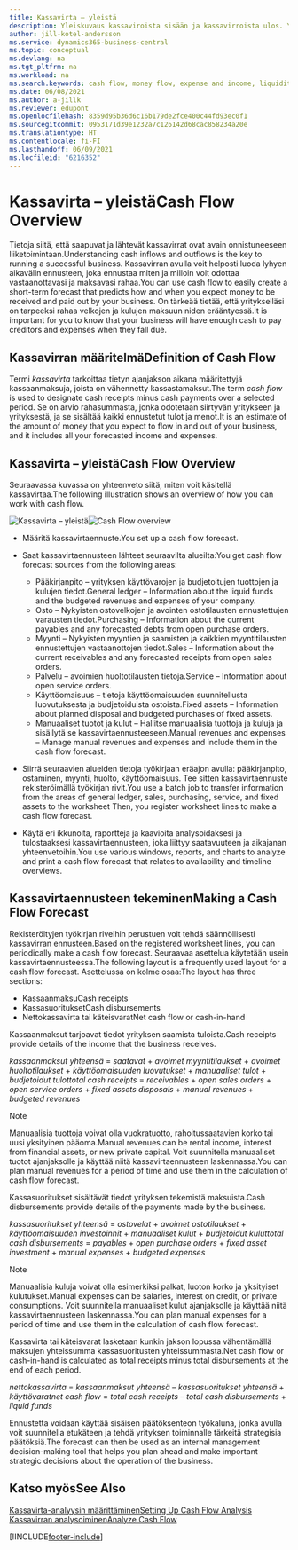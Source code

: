 ```yaml
---
title: Kassavirta – yleistä
description: Yleiskuvaus kassaviroista sisään ja kassavirroista ulos. Yleiskuvaus auttaa ennustamaan saatavaa ja maksettavaa rahaa.
author: jill-kotel-andersson
ms.service: dynamics365-business-central
ms.topic: conceptual
ms.devlang: na
ms.tgt_pltfrm: na
ms.workload: na
ms.search.keywords: cash flow, money flow, expense and income, liquidity, cash receipts minus cash payments
ms.date: 06/08/2021
ms.author: a-jillk
ms.reviewer: edupont
ms.openlocfilehash: 8359d95b36d6c16b179de2fce400c44fd93ec0f1
ms.sourcegitcommit: 0953171d39e1232a7c126142d68cac858234a20e
ms.translationtype: HT
ms.contentlocale: fi-FI
ms.lasthandoff: 06/09/2021
ms.locfileid: "6216352"
---
```

# <a name="cash-flow-overview"></a><span data-ttu-id="ee014-103">Kassavirta – yleistä</span><span class="sxs-lookup"><span data-stu-id="ee014-103">Cash Flow Overview</span></span>

<span data-ttu-id="ee014-104">Tietoja siitä, että saapuvat ja lähtevät kassavirrat ovat avain onnistuneeseen liiketoimintaan.</span><span class="sxs-lookup"><span data-stu-id="ee014-104">Understanding cash inflows and outflows is the key to running a successful business.</span></span> <span data-ttu-id="ee014-105">Kassavirran avulla voit helposti luoda lyhyen aikavälin ennusteen, joka ennustaa miten ja milloin voit odottaa vastaanottavasi ja maksavasi rahaa.</span><span class="sxs-lookup"><span data-stu-id="ee014-105">You can use cash flow to easily create a short-term forecast that predicts how and when you expect money to be received and paid out by your business.</span></span> <span data-ttu-id="ee014-106">On tärkeää tietää, että yritykselläsi on tarpeeksi rahaa velkojen ja kulujen maksuun niden erääntyessä.</span><span class="sxs-lookup"><span data-stu-id="ee014-106">It is important for you to know that your business will have enough cash to pay creditors and expenses when they fall due.</span></span>

## <a name="definition-of-cash-flow"></a><span data-ttu-id="ee014-107">Kassavirran määritelmä</span><span class="sxs-lookup"><span data-stu-id="ee014-107">Definition of Cash Flow</span></span>

<span data-ttu-id="ee014-108">Termi *kassavirta* tarkoittaa tietyn ajanjakson aikana määritettyjä kassaanmaksuja, joista on vähennetty kassastamaksut.</span><span class="sxs-lookup"><span data-stu-id="ee014-108">The term *cash flow* is used to designate cash receipts minus cash payments over a selected period.</span></span> <span data-ttu-id="ee014-109">Se on arvio rahasummasta, jonka odotetaan siirtyvän yritykseen ja yrityksestä, ja se sisältää kaikki ennustetut tulot ja menot.</span><span class="sxs-lookup"><span data-stu-id="ee014-109">It is an estimate of the amount of money that you expect to flow in and out of your business, and it includes all your forecasted income and expenses.</span></span>

## <a name="cash-flow-overview"></a><span data-ttu-id="ee014-110">Kassavirta – yleistä</span><span class="sxs-lookup"><span data-stu-id="ee014-110">Cash Flow Overview</span></span>

<span data-ttu-id="ee014-111">Seuraavassa kuvassa on yhteenveto siitä, miten voit käsitellä kassavirtaa.</span><span class="sxs-lookup"><span data-stu-id="ee014-111">The following illustration shows an overview of how you can work with cash flow.</span></span>

<span data-ttu-id="ee014-112">![Kassavirta – yleistä](media/finance_cash_flow_overview.png "Kassavirta – yleistä")</span><span class="sxs-lookup"><span data-stu-id="ee014-112">![Cash Flow overview](media/finance_cash_flow_overview.png "Cash Flow overview")</span></span>

- <span data-ttu-id="ee014-113">Määritä kassavirtaennuste.</span><span class="sxs-lookup"><span data-stu-id="ee014-113">You set up a cash flow forecast.</span></span>  

- <span data-ttu-id="ee014-114">Saat kassavirtaennusteen lähteet seuraavilta alueilta:</span><span class="sxs-lookup"><span data-stu-id="ee014-114">You get cash flow forecast sources from the following areas:</span></span>  

  - <span data-ttu-id="ee014-115">Pääkirjanpito – yrityksen käyttövarojen ja budjetoitujen tuottojen ja kulujen tiedot.</span><span class="sxs-lookup"><span data-stu-id="ee014-115">General ledger – Information about the liquid funds and the budgeted revenues and expenses of your company.</span></span>  
  - <span data-ttu-id="ee014-116">Osto – Nykyisten ostovelkojen ja avointen ostotilausten ennustettujen varausten tiedot.</span><span class="sxs-lookup"><span data-stu-id="ee014-116">Purchasing – Information about the current payables and any forecasted debts from open purchase orders.</span></span>  
  - <span data-ttu-id="ee014-117">Myynti – Nykyisten myyntien ja saamisten ja kaikkien myyntitilausten ennustettujen vastaanottojen tiedot.</span><span class="sxs-lookup"><span data-stu-id="ee014-117">Sales – Information about the current receivables and any forecasted receipts from open sales orders.</span></span>  
  - <span data-ttu-id="ee014-118">Palvelu – avoimien huoltotilausten tietoja.</span><span class="sxs-lookup"><span data-stu-id="ee014-118">Service – Information about open service orders.</span></span>  
  - <span data-ttu-id="ee014-119">Käyttöomaisuus – tietoja käyttöomaisuuden suunnitellusta luovutuksesta ja budjetoiduista ostoista.</span><span class="sxs-lookup"><span data-stu-id="ee014-119">Fixed assets – Information about planned disposal and budgeted purchases of fixed assets.</span></span>  
  - <span data-ttu-id="ee014-120">Manuaaliset tuotot ja kulut – Hallitse manuaalisia tuottoja ja kuluja ja sisällytä se kassavirtaennusteeseen.</span><span class="sxs-lookup"><span data-stu-id="ee014-120">Manual revenues and expenses – Manage manual revenues and expenses and include them in the cash flow forecast.</span></span>  
- <span data-ttu-id="ee014-121">Siirrä seuraavien alueiden tietoja työkirjaan eräajon avulla: pääkirjanpito, ostaminen, myynti, huolto, käyttöomaisuus. Tee sitten kassavirtaennuste rekisteröimällä työkirjan rivit.</span><span class="sxs-lookup"><span data-stu-id="ee014-121">You use a batch job to transfer information from the areas of general ledger, sales, purchasing, service, and fixed assets to the worksheet Then, you register worksheet lines to make a cash flow forecast.</span></span>  
- <span data-ttu-id="ee014-122">Käytä eri ikkunoita, raportteja ja kaavioita analysoidaksesi ja tulostaaksesi kassavirtaennusteen, joka liittyy saatavuuteen ja aikajanan yhteenvetoihin.</span><span class="sxs-lookup"><span data-stu-id="ee014-122">You use various windows, reports, and charts to analyze and print a cash flow forecast that relates to availability and timeline overviews.</span></span>  

## <a name="making-a-cash-flow-forecast"></a><span data-ttu-id="ee014-123">Kassavirtaennusteen tekeminen</span><span class="sxs-lookup"><span data-stu-id="ee014-123">Making a Cash Flow Forecast</span></span>

<span data-ttu-id="ee014-124">Rekisteröityjen työkirjan riveihin perustuen voit tehdä säännöllisesti kassavirran ennusteen.</span><span class="sxs-lookup"><span data-stu-id="ee014-124">Based on the registered worksheet lines, you can periodically make a cash flow forecast.</span></span> <span data-ttu-id="ee014-125">Seuraavaa asettelua käytetään usein kassavirtaennusteessa.</span><span class="sxs-lookup"><span data-stu-id="ee014-125">The following layout is a frequently used layout for a cash flow forecast.</span></span> <span data-ttu-id="ee014-126">Asettelussa on kolme osaa:</span><span class="sxs-lookup"><span data-stu-id="ee014-126">The layout has three sections:</span></span>

  - <span data-ttu-id="ee014-127">Kassaanmaksu</span><span class="sxs-lookup"><span data-stu-id="ee014-127">Cash receipts</span></span>  
  - <span data-ttu-id="ee014-128">Kassasuoritukset</span><span class="sxs-lookup"><span data-stu-id="ee014-128">Cash disbursements</span></span>  
  - <span data-ttu-id="ee014-129">Nettokassavirta tai käteisvarat</span><span class="sxs-lookup"><span data-stu-id="ee014-129">Net cash flow or cash-in-hand</span></span>  

<span data-ttu-id="ee014-130">Kassaanmaksut tarjoavat tiedot yrityksen saamista tuloista.</span><span class="sxs-lookup"><span data-stu-id="ee014-130">Cash receipts provide details of the income that the business receives.</span></span>

<span data-ttu-id="ee014-131">*kassaanmaksut yhteensä* = *saatavat* + *avoimet myyntitilaukset* + *avoimet huoltotilaukset* + *käyttöomaisuuden luovutukset* + *manuaaliset tulot* + *budjetoidut tulot*</span><span class="sxs-lookup"><span data-stu-id="ee014-131">*total cash receipts* = *receivables* + *open sales orders* + *open service orders* + *fixed assets disposals* + *manual revenues* + *budgeted revenues*</span></span>

> [!NOTE]
> <span data-ttu-id="ee014-132">Manuaalisia tuottoja voivat olla vuokratuotto, rahoitussaatavien korko tai uusi yksityinen pääoma.</span><span class="sxs-lookup"><span data-stu-id="ee014-132">Manual revenues can be rental income, interest from financial assets, or new private capital.</span></span> <span data-ttu-id="ee014-133">Voit suunnitella manuaaliset tuotot ajanjaksolle ja käyttää niitä kassavirtaennusteen laskennassa.</span><span class="sxs-lookup"><span data-stu-id="ee014-133">You can plan manual revenues for a period of time and use them in the calculation of cash flow forecast.</span></span>

<span data-ttu-id="ee014-134">Kassasuoritukset sisältävät tiedot yrityksen tekemistä maksuista.</span><span class="sxs-lookup"><span data-stu-id="ee014-134">Cash disbursements provide details of the payments made by the business.</span></span>

<span data-ttu-id="ee014-135">*kassasuoritukset yhteensä* = *ostovelat* + *avoimet ostotilaukset* + *käyttöomaisuuden investoinnit* + *manuaaliset kulut* + *budjetoidut kulut*</span><span class="sxs-lookup"><span data-stu-id="ee014-135">*total cash disbursements* = *payables* + *open purchase orders* + *fixed asset investment* + *manual expenses* + *budgeted expenses*</span></span>

> [!NOTE]
> <span data-ttu-id="ee014-136">Manuaalisia kuluja voivat olla esimerkiksi palkat, luoton korko ja yksityiset kulutukset.</span><span class="sxs-lookup"><span data-stu-id="ee014-136">Manual expenses can be salaries, interest on credit, or private consumptions.</span></span> <span data-ttu-id="ee014-137">Voit suunnitella manuaaliset kulut ajanjaksolle ja käyttää niitä kassavirtaennusteen laskennassa.</span><span class="sxs-lookup"><span data-stu-id="ee014-137">You can plan manual expenses for a period of time and use them in the calculation of cash flow forecast.</span></span>

<span data-ttu-id="ee014-138">Kassavirta tai käteisvarat lasketaan kunkin jakson lopussa vähentämällä maksujen yhteissumma kassasuoritusten yhteissummasta.</span><span class="sxs-lookup"><span data-stu-id="ee014-138">Net cash flow or cash-in-hand is calculated as total receipts minus total disbursements at the end of each period.</span></span>

<span data-ttu-id="ee014-139">*nettokassavirta* = *kassaanmaksut yhteensä* – *kassasuoritukset yhteensä* + *käyttövarat*</span><span class="sxs-lookup"><span data-stu-id="ee014-139">*net cash flow* = *total cash receipts* – *total cash disbursements* + *liquid funds*</span></span>

<span data-ttu-id="ee014-140">Ennustetta voidaan käyttää sisäisen päätöksenteon työkaluna, jonka avulla voit suunnitella etukäteen ja tehdä yrityksen toiminnalle tärkeitä strategisia päätöksiä.</span><span class="sxs-lookup"><span data-stu-id="ee014-140">The forecast can then be used as an internal management decision-making tool that helps you plan ahead and make important strategic decisions about the operation of the business.</span></span>

## <a name="see-also"></a><span data-ttu-id="ee014-141">Katso myös</span><span class="sxs-lookup"><span data-stu-id="ee014-141">See Also</span></span>
[<span data-ttu-id="ee014-142">Kassavirta-analyysin määrittäminen</span><span class="sxs-lookup"><span data-stu-id="ee014-142">Setting Up Cash Flow Analysis</span></span>](finance-setup-cash-flow-analyses.md)  
[<span data-ttu-id="ee014-143">Kassavirran analysoiminen</span><span class="sxs-lookup"><span data-stu-id="ee014-143">Analyze Cash Flow</span></span>](finance-analyze-cash-flow.md)

[!INCLUDE[footer-include](includes/footer-banner.md)]
